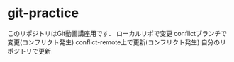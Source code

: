 # git-practice
このリポジトリはGit動画講座用です．
ローカルリポで変更
conflictブランチで変更(コンフリクト発生)
conflict-remote上で更新(コンフリクト発生)
自分のリポジトリで更新
